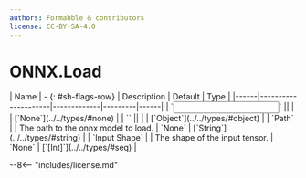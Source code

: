 ```yaml
---
authors: Formabble & contributors
license: CC-BY-SA-4.0
---
```



# ONNX.Load

<div class="sh-parameters" markdown="1">
| Name | - {: #sh-flags-row} | Description | Default | Type |
|------|---------------------|-------------|---------|------|
| `<input>` || | | [`None`](../../types/#none) |
| `<output>` || | | [`Object`](../../types/#object) |
| `Path` |  | The path to the onnx model to load. | `None` | [`String`](../../types/#string) |
| `Input Shape` |  | The shape of the input tensor. | `None` | [`[Int]`](../../types/#seq) |

</div>



--8<-- "includes/license.md"

